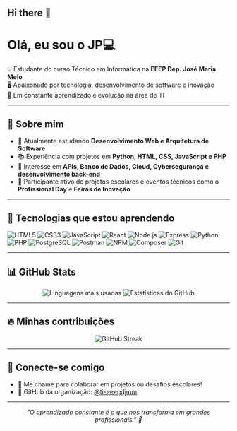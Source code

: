 ## Hi there 👋


<h1>Olá, eu sou o JP💻</h1>

<p>
  💡 Estudante do curso Técnico em Informática na <strong>EEEP Dep. José Maria Melo</strong><br>
  🖥️ Apaixonado por tecnologia, desenvolvimento de software e inovação<br>
  🚀 Em constante aprendizado e evolução na área de TI
</p>

---

## 🧠 Sobre mim

- 🔭 Atualmente estudando **Desenvolvimento Web e Arquitetura de Software**
- 📚 Experiência com projetos em **Python, HTML, CSS, JavaScript e PHP**
- 🔌 Interesse em **APIs, Banco de Dados, Cloud, Cybersegurança e desenvolvimento back-end**
- 🧩 Participante ativo de projetos escolares e eventos técnicos como o **Profissional Day** e **Feiras de Inovação**

---

## 🚀 Tecnologias que estou aprendendo

![HTML5](https://img.shields.io/badge/HTML5-e34c26?style=for-the-badge&logo=html5&logoColor=white)
![CSS3](https://img.shields.io/badge/CSS3-264de4?style=for-the-badge&logo=css3&logoColor=white)
![JavaScript](https://img.shields.io/badge/JavaScript-f0db4f?style=for-the-badge&logo=javascript&logoColor=black)
![React](https://img.shields.io/badge/React-20232A?style=for-the-badge&logo=react&logoColor=61DAFB)
![Node.js](https://img.shields.io/badge/Node.js-339933?style=for-the-badge&logo=nodedotjs&logoColor=white)
![Express](https://img.shields.io/badge/Express.js-000000?style=for-the-badge&logo=express&logoColor=white)
![Python](https://img.shields.io/badge/Python-306998?style=for-the-badge&logo=python&logoColor=white)
![PHP](https://img.shields.io/badge/php-%23777BB4.svg?style=for-the-badge&logo=php&logoColor=white)
![PostgreSQL](https://img.shields.io/badge/PostgreSQL-4169E1?style=for-the-badge&logo=postgresql&logoColor=white)
![Postman](https://img.shields.io/badge/Postman-FF6C37?style=for-the-badge&logo=postman&logoColor=white)
![NPM](https://img.shields.io/badge/NPM-CB3837?style=for-the-badge&logo=npm&logoColor=white)
![Composer](https://img.shields.io/badge/Composer-885630?style=for-the-badge&logo=composer&logoColor=white)
![Git](https://img.shields.io/badge/Git-F1502F?style=for-the-badge&logo=git&logoColor=white)

---

## 📊 GitHub Stats

<div align="center">
      <img src="https://github-readme-stats.vercel.app/api/top-langs/?username=jpbrglp2&layout=compact&theme=github_dark" alt="Linguagens mais usadas" />
      <img src="https://github-readme-stats.vercel.app/api?username=jpbrglp2&show_icons=true&theme=github_dark" alt="Estatísticas do GitHub" />

</div>

---

## 🔥 Minhas contribuições

<p align="center">
  <img src="https://streak-stats.demolab.com?user=JEvert0n&theme=tokyonight&hide_border=false&date_format=M%20j%5B%2C%20Y%5D" alt="GitHub Streak" />
</p>

---

## 🤝 Conecte-se comigo

- 💬 Me chame para colaborar em projetos ou desafios escolares!
- 🔗 GitHub da organização: [@ti-eeepdjmm](https://github.com/ti-eeepdjmm)

---

<p align="center">
  <em>"O aprendizado constante é o que nos transforma em grandes profissionais." 🚀</em>
</p>
